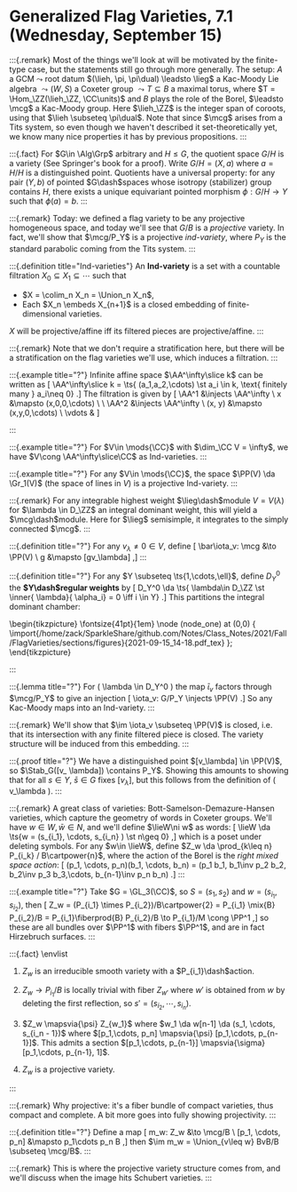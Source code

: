 # Generalized Flag Varieties, 7.1 (Wednesday, September 15)

:::{.remark}
Most of the things we'll look at will be motivated by the finite-type case, but the statements still go through more generally.
The setup: $A$ a GCM $\leadsto$ root datum $(\lieh, \pi, \pi\dual) \leadsto \lieg$ a Kac-Moody Lie algebra $\leadsto (W, S)$ a Coxeter group $\leadsto T \subseteq B$ a maximal torus, where $T = \Hom_\ZZ(\lieh_\ZZ, \CC\units)$ and $B$ plays the role of the Borel, $\leadsto \mcg$ a Kac-Moody group.
Here $\lieh_\ZZ$ is the integer span of coroots, using that $\lieh \subseteq \pi\dual$.
Note that since $\mcg$ arises from a Tits system, so even though we haven't described it set-theoretically yet, we know many nice properties it has by previous propositions.
:::

:::{.fact}
For $G\in \Alg\Grp$ arbitrary and $H\leq G$, the quotient space $G/H$ is a variety (See Springer's book for a proof).
Write $G/H = (X, a)$ where $a= H/H$ is a distinguished point.
Quotients have a universal property: for any pair $(Y, b)$ of pointed $G\dash$spaces whose isotropy (stabilizer) group contains $H$, there exists a unique equivariant pointed morphism $\phi: G/H\to Y$ such that $\phi(a) = b$.
:::

:::{.remark}
Today: we defined a flag variety to be any projective homogeneous space, and today we'll see that $G/B$ is a *projective* variety.
In fact, we'll show that $\mcg/P_Y$ is a projective *ind-variety*, where $P_Y$ is the standard parabolic coming from the Tits system.
:::

:::{.definition title="Ind-varieties"}
An **Ind-variety** is a set with a countable filtration $X_0 \subseteq X_1 \subseteq \cdots$ such that

- $X = \colim_n X_n = \Union_n X_n$,
- Each $X_n \embeds X_{n+1}$ is a closed embedding of finite-dimensional varieties.

$X$ will be projective/affine iff its filtered pieces are projective/affine.
:::

:::{.remark}
Note that we don't require a stratification here, but there will be a stratification on the flag varieties we'll use, which induces a filtration.
:::

:::{.example title="?"}
Infinite affine space $\AA^\infty\slice k$ can be written as
\[
\AA^\infty\slice k = \ts{ (a_1,a_2,\cdots) \st a_i \in k, \text{ finitely many } a_i\neq 0}
.\]
The filtration is given by
\[
\AA^1 &\injects \AA^\infty \\
x &\mapsto (x,0,0,\cdots) \\ \\
\AA^2 &\injects \AA^\infty \\
(x, y) &\mapsto (x,y,0,\cdots) \\
\vdots & 
\]

:::

:::{.example title="?"}
For $V\in \mods{\CC}$ with $\dim_\CC V = \infty$, we have $V\cong \AA^\infty\slice\CC$ as Ind-varieties.
:::

:::{.example title="?"}
For any $V\in \mods{\CC}$, the space $\PP(V) \da \Gr_1(V)$ (the space of lines in $V$) is a projective Ind-variety.
:::

:::{.remark}
For any integrable highest weight $\lieg\dash$module $V = V(\lambda)$ for $\lambda \in D_\ZZ$ an integral dominant weight, this will yield a $\mcg\dash$module.
Here for $\lieg$ semisimple, it integrates to the simply connected $\mcg$.
:::

:::{.definition title="?"}
For any $v_\lambda \neq 0\in V$, define
\[
\bar\iota_v: \mcg &\to \PP(V) \\
g &\mapsto [gv_\lambda]
,\]
:::

:::{.definition title="?"}
For any $Y \subseteq \ts{1,\cdots,\ell}$, define $D_Y^0$ the **$Y\dash$regular weights** by
\[
D_Y^0 \da \ts{ \lambda\in D_\ZZ \st \inner{ \lambda}{ \alpha_i} = 0 \iff i \in Y}
.\]
This partitions the integral dominant chamber:

\begin{tikzpicture}
\fontsize{41pt}{1em} 
\node (node_one) at (0,0) { \import{/home/zack/SparkleShare/github.com/Notes/Class_Notes/2021/Fall/FlagVarieties/sections/figures}{2021-09-15_14-18.pdf_tex} };
\end{tikzpicture}



:::

:::{.lemma title="?"}
For \( \lambda \in D_Y^0 \) the map $\bar \iota_v$ factors through $\mcg/P_Y$ to give an injection
\[
\iota_v: G/P_Y \injects \PP(V)
.\]
So any Kac-Moody maps into an Ind-variety.
:::

:::{.remark}
We'll show that $\im \iota_v \subseteq \PP(V)$ is closed, i.e. that its intersection with any finite filtered piece is closed.
The variety structure will be induced from this embedding.
:::

:::{.proof title="?"}
We have a distinguished point $[v_\lambda] \in \PP(V)$, so $\Stab_G([v_ \lambda]) \contains P_Y$.
Showing this amounts to showing that for all $s\in Y$, $\bar s\in G$ fixes $[v _{\lambda} ]$, but this follows from the definition of \( v_\lambda \).
:::

:::{.remark}
A great class of varieties: Bott-Samelson-Demazure-Hansen varieties, which capture the geometry of words in Coxeter groups.
We'll have $w\in W, \bar w\in N$, and we'll define $\lieW\ni w$ as words:
\[
\lieW \da \ts{w = (s_{i_1}, \cdots, s_{i_n} ) \st n\geq 0}
,\]
which is a poset under deleting symbols.
For any $w\in \lieW$, define $Z_w \da \prod_{k\leq n} P_{i_k} / B\cartpower{n}$, where the action of the Borel is the *right mixed space action*:
\[
(p_1, \cdots, p_n)(b_1, \cdots, b_n) = (p_1 b_1, b_1\inv p_2 b_2, b_2\inv p_3 b_3,\cdots, b_{n-1}\inv p_n b_n)
.\]
:::

:::{.example title="?"}
Take $G = \GL_3(\CC)$, so $S = (s_1, s_2)$ and $w= (s_{i_1}, s_{i_2})$, then
\[
Z_w = (P_{i_1} \times P_{i_2})/B\cartpower{2} = P_{i_1} \mix{B} P_{i_2}/B = P_{i_1}\fiberprod{B} P_{i_2}/B \to P_{i_1}/M \cong \PP^1
,\]
so these are all bundles over $\PP^1$ with fibers $\PP^1$, and are in fact Hirzebruch surfaces.
:::

:::{.fact}
\envlist

1. $Z_w$ is an irreducible smooth variety with a $P_{i_1}\dash$action.

2. $Z_w\to P_{i_1}/B$ is locally trivial with fiber $Z_{w'}$ where $w'$ is obtained from $w$ by deleting the first reflection, so $s' = (s_{i_2}, \cdots, s_{i_n})$.

3. $Z_w \mapsvia{\psi} Z_{w_1}$ where $w_1 \da w[n-1] \da (s_1, \cdots, s_{i_n - 1})$ where $[p_1,\cdots, p_n] \mapsvia{\psi} [p_1,\cdots, p_{n-1}]$.
  This admits a section $[p_1,\cdots, p_{n-1}] \mapsvia{\sigma} [p_1,\cdots, p_{n-1}, 1]$.

4. $Z_w$ is a projective variety.

:::

:::{.remark}
Why projective: it's a fiber bundle of compact varieties, thus compact and complete.
A bit more goes into fully showing projectivity.
:::

:::{.definition title="?"}
Define a map
\[
m_w: Z_w &\to \mcg/B \\
[p_1, \cdots, p_n] &\mapsto p_1\cdots p_n B
,\]
then $\im m_w = \Union_{v\leq w} BvB/B \subseteq \mcg/B$.
:::

:::{.remark}
This is where the projective variety structure comes from, and we'll discuss when the image hits Schubert varieties.
:::

